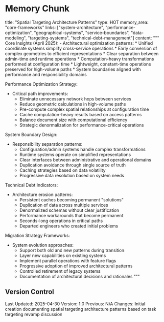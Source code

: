 # Memory Chunk

<chunk>
title: "Spatial Targeting Architecture Patterns"
type: HOT
memory_area: "core-frameworks"
links: ["system-architecture", "performance-optimization", "geographical-systems", "service-boundaries", "data-modeling", "targeting-systems", "technical-debt-management"]
content: """
Core Insights (April 2025):
- Architectural optimization patterns:
  * Unified coordinate systems simplify cross-service operations
  * Early conversion of complex geometries to efficient representations
  * Clear separation between admin-time and runtime operations
  * Computation-heavy transformations performed at configuration time
  * Lightweight, constant-time operations preserved for high-volume paths
  * System boundaries aligned with performance and responsibility domains

Performance Optimization Strategy:
- Critical path improvements:
  * Eliminate unnecessary network hops between services
  * Reduce geometric calculations in high-volume paths
  * Pre-compute complex spatial relationships at configuration time
  * Cache computation-heavy results based on access patterns
  * Balance document size with computational efficiency
  * Strategic denormalization for performance-critical operations

System Boundary Design:
- Responsibility separation patterns:
  * Configuration/admin systems handle complex transformations
  * Runtime systems operate on simplified representations
  * Clear interfaces between administrative and operational domains
  * Duplication avoidance through single source of truth
  * Caching strategies based on data volatility
  * Progressive data resolution based on system needs

Technical Debt Indicators:
- Architecture erosion patterns:
  * Persistent caches becoming permanent "solutions"
  * Duplication of data across multiple services
  * Denormalized schemas without clear justification
  * Performance workarounds that become permanent
  * Seconds-long operations in critical paths
  * Departed engineers who created initial problems

Migration Strategy Frameworks:
- System evolution approaches:
  * Support both old and new patterns during transition
  * Layer new capabilities on existing systems
  * Implement parallel operations with feature flags
  * Progressive adoption of improved architectural patterns
  * Controlled retirement of legacy systems
  * Documentation of architectural decisions and rationales
"""
</chunk>

## Version Control
Last Updated: 2025-04-30
Version: 1.0
Previous: N/A
Changes: Initial creation documenting spatial targeting architecture patterns based on task targeting revamp discussion
